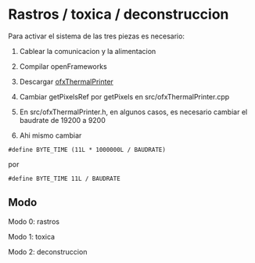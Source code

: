 
# Rastros / toxica / deconstruccion

Para activar el sistema de las tres piezas es necesario:

1. Cablear la comunicacion y la alimentacion

2. Compilar openFrameworks

3. Descargar [ofxThermalPrinter](https://github.com/patriciogonzalezvivo/ofxThermalPrinter)

4. Cambiar getPixelsRef por getPixels en src/ofxThermalPrinter.cpp

5. En src/ofxThermalPrinter.h, en algunos casos, es necesario cambiar el baudrate de 19200 a 9200

6. Ahi mismo cambiar

``#define BYTE_TIME (11L * 1000000L / BAUDRATE)``

por

``#define BYTE_TIME 11L / BAUDRATE``

## Modo

Modo 0: rastros

Modo 1: toxica

Modo 2: deconstruccion 